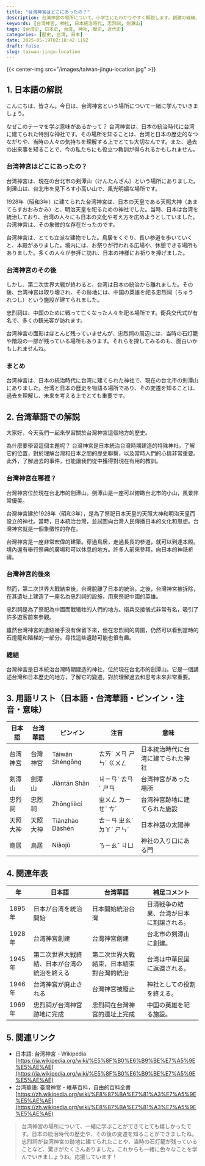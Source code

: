 ```yaml
---
title: "台湾神宮はどこにあったの？"
description: 台湾神宮の場所について、小学生にもわかりやすく解説します。創建の経緯、跡地の現在、歴史的背景を学びましょう。
keywords: [台湾神宮, 神社, 日本統治時代, 忠烈祠, 剣潭山]
tags: [台湾史, 日本史, 台湾, 神社, 歴史, 近代史]
categories: [歴史, 台湾, 日本]
date: 2025-05-19T02:18:42.119Z
draft: false
slug: taiwan-jingu-location
---
```


{{< center-img src="/images/taiwan-jingu-location.jpg" >}}

## 1. 日本語の解説

こんにちは、皆さん。今日は、台湾神宮という場所について一緒に学んでいきましょう。

なぜこのテーマを学ぶ意味があるかって？ 台湾神宮は、日本の統治時代に台湾に建てられた特別な神社です。その場所を知ることは、台湾と日本の歴史的なつながりや、当時の人々の気持ちを理解する上でとても大切なんです。また、過去の出来事を知ることで、今の私たちにも役立つ教訓が得られるかもしれません。

### 台湾神宮はどこにあったの？

台湾神宮は、現在の台北市の剣潭山（けんたんざん）という場所にありました。剣潭山は、台北市を見下ろす小高い山で、風光明媚な場所です。

1928年（昭和3年）に建てられた台湾神宮は、日本の天皇である天照大神（あまてらすおおみかみ）と、明治天皇を祀るための神社でした。当時、日本は台湾を統治しており、台湾の人々にも日本の文化や考え方を広めようとしていました。台湾神宮は、その象徴的な存在だったのです。

台湾神宮は、とても立派な建物でした。鳥居をくぐり、長い参道を歩いていくと、本殿がありました。境内には、お祭りが行われる広場や、休憩できる場所もありました。多くの人々が参拝に訪れ、日本の神様にお祈りを捧げました。

### 台湾神宮のその後

しかし、第二次世界大戦が終わると、台湾は日本の統治から離れました。その後、台湾神宮は取り壊され、その跡地には、中国の英雄を祀る忠烈祠（ちゅうれつし）という施設が建てられました。

忠烈祠は、中国のために戦って亡くなった人々を祀る場所です。衛兵交代式が有名で、多くの観光客が訪れます。

台湾神宮の面影はほとんど残っていませんが、忠烈祠の周辺には、当時の石灯籠や階段の一部が残っている場所もあります。それらを探してみるのも、面白いかもしれませんね。

### まとめ

台湾神宮は、日本の統治時代に台湾に建てられた神社で、現在の台北市の剣潭山にありました。台湾と日本の歴史を物語る場所であり、その変遷を知ることは、過去を理解し、未来を考える上でとても重要です。

## 2. 台湾華語での解説

大家好，今天我們一起來學習關於台灣神宮這個地方的歷史。

為什麼要學習這個主題呢？ 台灣神宮是日本統治台灣時期建造的特殊神社。了解它的位置，對於理解台灣和日本之間的歷史聯繫，以及當時人們的心情非常重要。此外，了解過去的事件，也能讓我們從中獲得對現在有用的教訓。

### 台灣神宮在哪裡？

台灣神宮位於現在台北市的劍潭山。劍潭山是一座可以俯瞰台北市的小山，風景非常優美。

台灣神宮建於1928年（昭和3年），是為了祭祀日本天皇的天照大神和明治天皇而設立的神社。當時，日本統治台灣，並試圖向台灣人民傳播日本的文化和思想。台灣神宮就是一個象徵性的存在。

台灣神宮是一座非常宏偉的建築。穿過鳥居，走過長長的參道，就可以到達本殿。境內還有舉行祭典的廣場和可以休息的地方。許多人前來參拜，向日本的神祇祈禱。

### 台灣神宮的後來

然而，第二次世界大戰結束後，台灣脫離了日本的統治。之後，台灣神宮被拆除，在其遺址上建造了一座名為忠烈祠的設施，用來祭祀中國的英雄。

忠烈祠是為了祭祀為中國而戰犧牲的人們的地方。衛兵交接儀式非常有名，吸引了許多遊客前來參觀。

雖然台灣神宮的遺跡幾乎沒有保留下來，但在忠烈祠的周圍，仍然可以看到當時的石燈籠和階梯的一部分。尋找這些遺跡可能也很有趣。

### 總結

台灣神宮是日本統治台灣時期建造的神社，位於現在台北市的劍潭山。它是一個講述台灣和日本歷史的地方，了解它的變遷，對於理解過去和思考未來非常重要。

## 3. 用語リスト（日本語・台湾華語・ピンイン・注音・意味）

| 日本語 | 台湾華語 | ピンイン | 注音 | 意味 |
|---|---|---|---|---|
| 台湾神宮 | 台灣神宮 | Táiwān Shéngōng | ㄊㄞˊ ㄨㄢ ㄕㄣˊ ㄍㄨㄥ | 日本統治時代に台湾に建てられた神社 |
| 剣潭山 | 劍潭山 | Jiàntán Shān | ㄐㄧㄢˋ ㄊㄢˊ ㄕㄢ | 台湾神宮があった場所 |
| 忠烈祠 | 忠烈祠 | Zhōngliècí | ㄓㄨㄥ ㄌㄧㄝˋ ㄘˊ | 台湾神宮跡地に建てられた施設 |
| 天照大神 | 天照大神 | Tiānzhào Dàshén | ㄊㄧㄢ ㄓㄠˋ ㄉㄚˋ ㄕㄣˊ | 日本神話の太陽神 |
| 鳥居 | 鳥居 | Niǎojū | ㄋㄧㄠˇ ㄐㄩ | 神社の入り口にある門 |

## 4. 関連年表

| 年 | 日本語 | 台湾華語 | 補足コメント |
|---|---|---|---|
| 1895年 | 日本が台湾を統治開始 | 日本開始統治台灣 | 日清戦争の結果、台湾が日本に割譲される。 |
| 1928年 | 台湾神宮創建 | 台灣神宮創建 | 台北市の剣潭山に創建。 |
| 1945年 | 第二次世界大戦終結、日本が台湾の統治を終える | 第二次世界大戰結束，日本結束對台灣的統治 | 台湾は中華民国に返還される。 |
| 1946年 | 台湾神宮が廃止される | 台灣神宮被廢止 | 神社としての役割を終える。 |
| 1969年 | 忠烈祠が台湾神宮跡地に完成 | 忠烈祠在台灣神宮的遺址上完成 | 中国の英雄を祀る施設。 |

## 5. 関連リンク

*   日本語: 台湾神宮 - Wikipedia [https://ja.wikipedia.org/wiki/%E5%8F%B0%E6%B9%BE%E7%A5%9E%E5%AE%AE](https://ja.wikipedia.org/wiki/%E5%8F%B0%E6%B9%BE%E7%A5%9E%E5%AE%AE)
*   台湾華語: 臺灣神宮 - 維基百科，自由的百科全書 [https://zh.wikipedia.org/wiki/%E8%87%BA%E7%81%A3%E7%A5%9E%E5%AE%AE](https://zh.wikipedia.org/wiki/%E8%87%BA%E7%81%A3%E7%A5%9E%E5%AE%AE)

> 台湾神宮の場所について、一緒に学ぶことができてとても嬉しかったです。日本の統治時代の歴史や、その後の変遷を知ることができましたね。忠烈祠が台湾神宮の跡地に建てられたことや、当時の石灯籠が残っていることなど、驚きがたくさんありました。これからも一緒に色々なことを学んでいきましょうね。応援しています！
